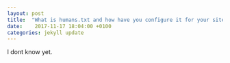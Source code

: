 ```yaml
---
layout: post
title:  "What is humans.txt and how have you configure it for your site?"
date:    2017-11-17 18:04:00 +0100
categories: jekyll update
---
```


I dont know yet.
